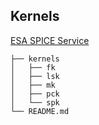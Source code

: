 ## Kernels

[ESA SPICE Service](https://www.cosmos.esa.int/web/spice)

```
├── kernels
│   ├── fk
│   ├── lsk
│   ├── mk
│   ├── pck
│   └── spk
└── README.md
```